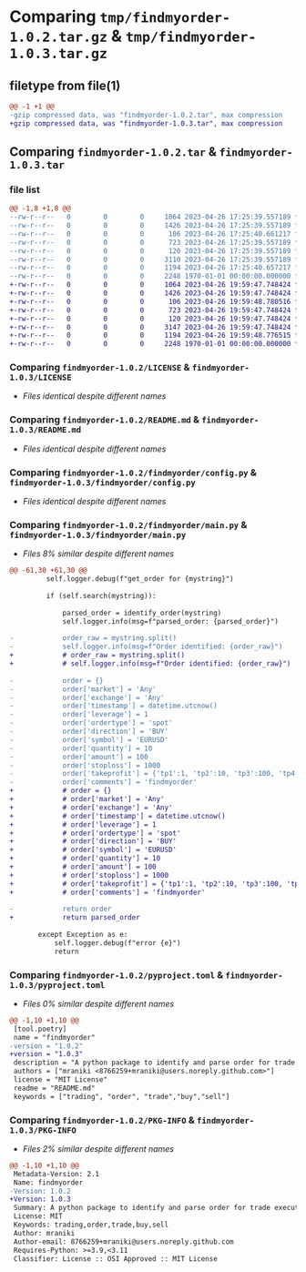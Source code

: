 # Comparing `tmp/findmyorder-1.0.2.tar.gz` & `tmp/findmyorder-1.0.3.tar.gz`

## filetype from file(1)

```diff
@@ -1 +1 @@
-gzip compressed data, was "findmyorder-1.0.2.tar", max compression
+gzip compressed data, was "findmyorder-1.0.3.tar", max compression
```

## Comparing `findmyorder-1.0.2.tar` & `findmyorder-1.0.3.tar`

### file list

```diff
@@ -1,8 +1,8 @@
--rw-r--r--   0        0        0     1064 2023-04-26 17:25:39.557189 findmyorder-1.0.2/LICENSE
--rw-r--r--   0        0        0     1426 2023-04-26 17:25:39.557189 findmyorder-1.0.2/README.md
--rw-r--r--   0        0        0      106 2023-04-26 17:25:40.661217 findmyorder-1.0.2/findmyorder/__init__.py
--rw-r--r--   0        0        0      723 2023-04-26 17:25:39.557189 findmyorder-1.0.2/findmyorder/config.py
--rw-r--r--   0        0        0      120 2023-04-26 17:25:39.557189 findmyorder-1.0.2/findmyorder/default_settings.toml
--rw-r--r--   0        0        0     3110 2023-04-26 17:25:39.557189 findmyorder-1.0.2/findmyorder/main.py
--rw-r--r--   0        0        0     1194 2023-04-26 17:25:40.657217 findmyorder-1.0.2/pyproject.toml
--rw-r--r--   0        0        0     2248 1970-01-01 00:00:00.000000 findmyorder-1.0.2/PKG-INFO
+-rw-r--r--   0        0        0     1064 2023-04-26 19:59:47.748424 findmyorder-1.0.3/LICENSE
+-rw-r--r--   0        0        0     1426 2023-04-26 19:59:47.748424 findmyorder-1.0.3/README.md
+-rw-r--r--   0        0        0      106 2023-04-26 19:59:48.780516 findmyorder-1.0.3/findmyorder/__init__.py
+-rw-r--r--   0        0        0      723 2023-04-26 19:59:47.748424 findmyorder-1.0.3/findmyorder/config.py
+-rw-r--r--   0        0        0      120 2023-04-26 19:59:47.748424 findmyorder-1.0.3/findmyorder/default_settings.toml
+-rw-r--r--   0        0        0     3147 2023-04-26 19:59:47.748424 findmyorder-1.0.3/findmyorder/main.py
+-rw-r--r--   0        0        0     1194 2023-04-26 19:59:48.776515 findmyorder-1.0.3/pyproject.toml
+-rw-r--r--   0        0        0     2248 1970-01-01 00:00:00.000000 findmyorder-1.0.3/PKG-INFO
```

### Comparing `findmyorder-1.0.2/LICENSE` & `findmyorder-1.0.3/LICENSE`

 * *Files identical despite different names*

### Comparing `findmyorder-1.0.2/README.md` & `findmyorder-1.0.3/README.md`

 * *Files identical despite different names*

### Comparing `findmyorder-1.0.2/findmyorder/config.py` & `findmyorder-1.0.3/findmyorder/config.py`

 * *Files identical despite different names*

### Comparing `findmyorder-1.0.2/findmyorder/main.py` & `findmyorder-1.0.3/findmyorder/main.py`

 * *Files 8% similar despite different names*

```diff
@@ -61,30 +61,30 @@
         self.logger.debug(f"get_order for {mystring}")
 
         if (self.search(mystring)):
 
             parsed_order = identify_order(mystring)
             self.logger.info(msg=f"parsed_order: {parsed_order}")
 
-            order_raw = mystring.split()
-            self.logger.info(msg=f"Order identified: {order_raw}")
+            # order_raw = mystring.split()
+            # self.logger.info(msg=f"Order identified: {order_raw}")
 
-            order = {}
-            order['market'] = 'Any'
-            order['exchange'] = 'Any'
-            order['timestamp'] = datetime.utcnow()
-            order['leverage'] = 1
-            order['ordertype'] = 'spot'
-            order['direction'] = 'BUY'
-            order['symbol'] = 'EURUSD'
-            order['quantity'] = 10
-            order['amount'] = 100
-            order['stoploss'] = 1000
-            order['takeprofit'] = {'tp1':1, 'tp2':10, 'tp3':100, 'tp4':1000, 'tp5':1000}
-            order['comments'] = 'findmyorder'
+            # order = {}
+            # order['market'] = 'Any'
+            # order['exchange'] = 'Any'
+            # order['timestamp'] = datetime.utcnow()
+            # order['leverage'] = 1
+            # order['ordertype'] = 'spot'
+            # order['direction'] = 'BUY'
+            # order['symbol'] = 'EURUSD'
+            # order['quantity'] = 10
+            # order['amount'] = 100
+            # order['stoploss'] = 1000
+            # order['takeprofit'] = {'tp1':1, 'tp2':10, 'tp3':100, 'tp4':1000, 'tp5':1000}
+            # order['comments'] = 'findmyorder'
             
-            return order
+            return parsed_order
 
       except Exception as e:
           self.logger.debug(f"error {e}")
           return
```

### Comparing `findmyorder-1.0.2/pyproject.toml` & `findmyorder-1.0.3/pyproject.toml`

 * *Files 0% similar despite different names*

```diff
@@ -1,10 +1,10 @@
 [tool.poetry]
 name = "findmyorder"
-version = "1.0.2"
+version = "1.0.3"
 description = "A python package to identify and parse order for trade execution."
 authors = ["mraniki <8766259+mraniki@users.noreply.github.com>"]
 license = "MIT License"
 readme = "README.md"
 keywords = ["trading", "order", "trade","buy","sell"]
```

### Comparing `findmyorder-1.0.2/PKG-INFO` & `findmyorder-1.0.3/PKG-INFO`

 * *Files 2% similar despite different names*

```diff
@@ -1,10 +1,10 @@
 Metadata-Version: 2.1
 Name: findmyorder
-Version: 1.0.2
+Version: 1.0.3
 Summary: A python package to identify and parse order for trade execution.
 License: MIT
 Keywords: trading,order,trade,buy,sell
 Author: mraniki
 Author-email: 8766259+mraniki@users.noreply.github.com
 Requires-Python: >=3.9,<3.11
 Classifier: License :: OSI Approved :: MIT License
```

